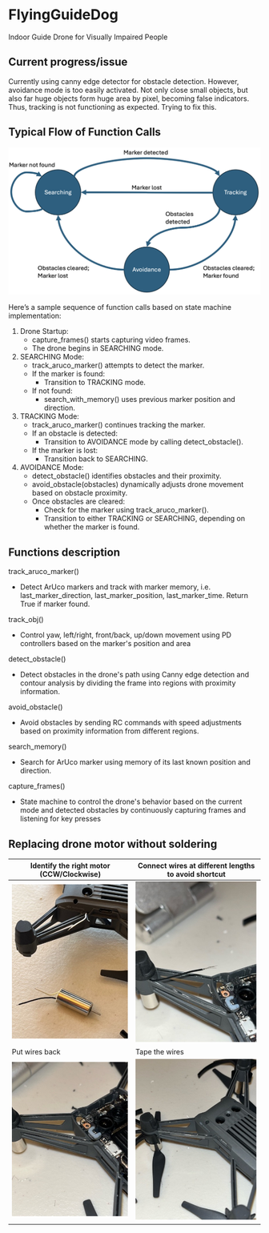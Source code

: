 # FlyingGuideDog
Indoor Guide Drone for Visually Impaired People


## Current progress/issue 
Currently using canny edge detector for obstacle detection. 
However, avoidance mode is too easily activated.
Not only close small objects, but also far huge objects form huge area by pixel, becoming false indicators.
Thus, tracking is not functioning as expected.
Trying to fix this. 

## Typical Flow of Function Calls
<img src="figs/state_machine.png" width="600">

Here’s a sample sequence of function calls based on state machine implementation:
1. Drone Startup:
    * capture_frames() starts capturing video frames.
    * The drone begins in SEARCHING mode.
2. SEARCHING Mode:
    * track_aruco_marker() attempts to detect the marker.
    * If the marker is found:
        * Transition to TRACKING mode.
    * If not found:
        * search_with_memory() uses previous marker position and direction.
3. TRACKING Mode:
    * track_aruco_marker() continues tracking the marker.
    * If an obstacle is detected:
        * Transition to AVOIDANCE mode by calling detect_obstacle().
    * If the marker is lost:
        * Transition back to SEARCHING.
4. AVOIDANCE Mode:
    * detect_obstacle() identifies obstacles and their proximity.
    * avoid_obstacle(obstacles) dynamically adjusts drone movement based on obstacle proximity.
    * Once obstacles are cleared:
        * Check for the marker using track_aruco_marker().
        * Transition to either TRACKING or SEARCHING, depending on whether the marker is found.

## Functions description 

track_aruco_marker()
- Detect ArUco markers and track with marker memory, i.e. last_marker_direction, last_marker_position, last_marker_time. Return True if marker found.

track_obj()
- Control yaw, left/right, front/back, up/down movement using PD controllers based on the marker's position and area

detect_obstacle()
- Detect obstacles in the drone's path using Canny edge detection and contour analysis by dividing the frame into regions with proximity information.

avoid_obstacle()
- Avoid obstacles by sending RC commands with speed adjustments based on proximity information from different regions.

search_memory()
- Search for ArUco marker using memory of its last known position and direction.

capture_frames()
- State machine to control the drone's behavior based on the current mode and detected obstacles by continuously capturing frames and listening for key presses

## Replacing drone motor without soldering

| Identify the right motor (CCW/Clockwise)       | Connect wires at different lengths to avoid shortcut | 
| ---------------------------------------------- | ------------------------------------------------     |
|<img src="figs/replace_motor1.jpg" width="300"> | <img src="figs/replace_motor2.jpg" width="300">      |
| Put wires back                                 | Tape the wires                                       | 
|<img src="figs/replace_motor3.jpg" width="300"> | <img src="figs/replace_motor4.jpg" width="300">      |
